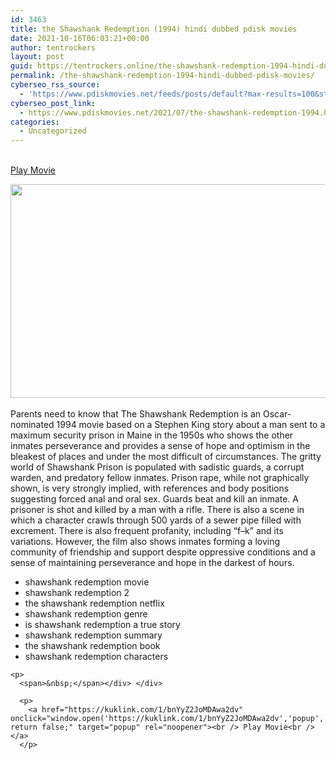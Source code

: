 ```yaml
---
id: 3463
title: the Shawshank Redemption (1994) hindi dubbed pdisk movies
date: 2021-10-16T06:03:21+00:00
author: tentrockers
layout: post
guid: https://tentrockers.online/the-shawshank-redemption-1994-hindi-dubbed-pdisk-movies/
permalink: /the-shawshank-redemption-1994-hindi-dubbed-pdisk-movies/
cyberseo_rss_source:
  - 'https://www.pdiskmovies.net/feeds/posts/default?max-results=100&start-index=1201'
cyberseo_post_link:
  - https://www.pdiskmovies.net/2021/07/the-shawshank-redemption-1994.html
categories:
  - Uncategorized
---
```

<a href="https://kuklink.com/1/bnYyZ2JoMDAwa2dv" onclick="window.open('https://kuklink.com/1/bnYyZ2JoMDAwa2dv','popup','width=600,height=600'); return false;" target="popup" rel="noopener"><br /> Play Movie<br /> </a>

<div>
  <div class="separator">
    <img loading="lazy" border="0" data-original-height="320" data-original-width="600" height="342" src="https://1.bp.blogspot.com/-OYWjwyLs9PI/YO1Khf6_XzI/AAAAAAAAY1c/zEUqRXzQk2IMugvMwY2T4-MwSg-5iLokgCLcBGAsYHQ/w640-h342/60eae3cd54e64-fbutube-the%2BShawshank%2BRedemption%2B%25281994%2529.jpg" width="640" />&nbsp;
  </div>
  
  <div class="separator">
    <span>Parents need to know that The Shawshank Redemption is an Oscar-nominated 1994 movie based on a Stephen King story about a man sent to a maximum security prison in Maine in the 1950s who shows the other inmates perseverance and provides a sense of hope and optimism in the bleakest of places and under the most difficult of circumstances. The gritty world of Shawshank Prison is populated with sadistic guards, a corrupt warden, and predatory fellow inmates. Prison rape, while not graphically shown, is very strongly implied, with references and body positions suggesting forced anal and oral sex. Guards beat and kill an inmate. A prisoner is shot and killed by a man with a rifle. There is also a scene in which a character crawls through 500 yards of a sewer pipe filled with excrement. There is also frequent profanity, including &#8220;f&#8211;k&#8221; and its variations. However, the film also shows inmates forming a loving community of friendship and support despite oppressive conditions and a sense of maintaining perseverance and hope in the darkest of hours.&nbsp;</span>
  </div>
  
  <div class="separator">
    <ul>
      <li>
        <span>shawshank redemption movie</span>
      </li>
      <li>
        <span>shawshank redemption 2</span>
      </li>
      <li>
        <span>the shawshank redemption netflix</span>
      </li>
      <li>
        <span>shawshank redemption genre</span>
      </li>
      <li>
        <span>is shawshank redemption a true story</span>
      </li>
      <li>
        <span>shawshank redemption summary</span>
      </li>
      <li>
        <span>the shawshank redemption book</span>
      </li>
      <li>
        <span>shawshank redemption characters</span>
      </li>
    </ul>
    
    <p>
      <span>&nbsp;</span></div> </div> 
      
      <p>
        <a href="https://kuklink.com/1/bnYyZ2JoMDAwa2dv" onclick="window.open('https://kuklink.com/1/bnYyZ2JoMDAwa2dv','popup','width=600,height=600'); return false;" target="popup" rel="noopener"><br /> Play Movie<br /> </a>
      </p>